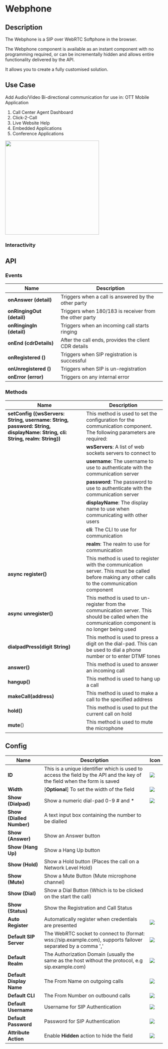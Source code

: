 # Webphone

## Description

The Webphone is a SIP over WebRTC Softphone in the browser.

The Webphone component is available as an instant component with no programming required, or can be incrementally hidden and allows entire functionality delivered by the API.

It allows you to create a fully customised solution.

## Use Case

Add Audio/Video Bi-directional communication for use in:
OTT Mobile Application

1. Call Center Agent Dashboard
2. Click-2-Call
3. Live Website Help
4. Embedded Applications
5. Conference Applications

<img src= "/apps/components/img/webphone.png" width="300">

### Interactivity

## API

### Events

|**Name**|**Description**|
|------------------------|-----------------------------------------------------------|
|**onAnswer (detail)**|Triggers when a call is answered by the other party|
|**onRingingOut (detail)**|Triggers when 180/183 is receiver from the other party|
|**onRingingIn (detail)**| Triggers when an incoming call starts ringing|
|**onEnd (cdrDetails)**| After the call ends, provides the client CDR details|
|**onRegistered ()**| Triggers when SIP registration is successful|
|**onUnregistered ()**| Triggers when SIP is un-registration|
|**onError (error)**| Triggers on any internal error|

### Methods

|**Name**|**Description**|
|------------------------|-----------------------------------------------------------|
|**setConfig ({wsServers: String, username: String, password: String, displayName: String, cli: String, realm: String})**|This method is used to set the configuration for the communication component. The following parameters are required:|
||**wsServers**: A list of web sockets servers to connect to|
||**username**: The username to use to authenticate with the communication server|
||**password**: The password to use to authenticate with the communication server|
||**displayName**: The display name to use when communicating with other users|
||**cli**: The CLI to use for communication|
||**realm**: The realm to use for communication|
|**async register()**|This method is used to register with the communication server. This must be called before making any other calls to the communication component|
|**async unregister()**|This method is used to un-register from the communication server. This should be called when the communication component is no longer being used|
|**dialpadPress(digit String)**|This method is used to press a digit on the dial-pad. This can be used to dial a phone number or to enter DTMF tones|
|**answer()**|This method is used to answer an incoming call|
|**hangup()**|This method is used to hang up a call|
|**makeCall(address)**|This method is used to make a call to the specified address|
|**hold()**|This method is used to put the current call on hold|
|**mute**()|This method is used to mute the microphone|

## Config

| **Name**| **Description**|**Icon**|
|-----------------------|----------------------------------------------------------------------------------------------------------------------------------------|------------|
|**ID**| This is a unique identifier which is used to access the field by the API and the key of the field when the form is saved|<img src= "/apps/components/img/input_id.png">|
|**Width**| [**Optional**] To set the width of the field|<img src= "/apps/components/img/input_width.png">|
|**Show (Dialpad)**<br>| Show a numeric dial-pad 0-9 # and *|<img src= "/apps/components/img/webphone_show.png">|
|**Show (Dialled Number)**| A text input box containing the number to be dialled|
|**Show (Answer)**| Show an Answer button|
|**Show (Hang Up)**| Show a Hang Up button|
|**Show (Hold)**| Show a Hold button (Places the call on a Network Level Hold)|
|**Show (Mute)**| Show a Mute Button (Mute microphone channel)|
|**Show (Dial)**| Show a Dial Button (Which is to be clicked on the start the call)|
|**Show (Status)**| Show the Registration and Call Status|
|**Auto Register**| Automatically register when credentials are presented|<img src= "/apps/components/img/webphone_autoregister.png">|
|**Default SIP Server**| The WebRTC socket to connect to (format: wss://sip.example.com), supports failover separated by a comma ','|<img src= "/apps/components/img/webphone_sipserver.png">|
|**Default Realm**| The Authorization Domain (usually the same as the host without the protocol, e.g sip.example.com)|<img src= "/apps/components/img/webphone_realm.png">|
|**Default Display Name**| The From Name on outgoing calls|<img src= "/apps/components/img/webphone_displayname.png">|
|**Default CLI**| The From Number on outbound calls|<img src= "/apps/components/img/webphone_cli.png">|
|**Default Username**| Username for SIP Authentication|<img src= "/apps/components/img/webphone_username.png">|
|**Default Password**| Password for SIP Authentication|<img src= "/apps/components/img/webphone_password.png">|
|**Attribute Action**|Enable **Hidden** action to hide the field|<img src= "/apps/components/img/alert_arrtibuteaction.png">|